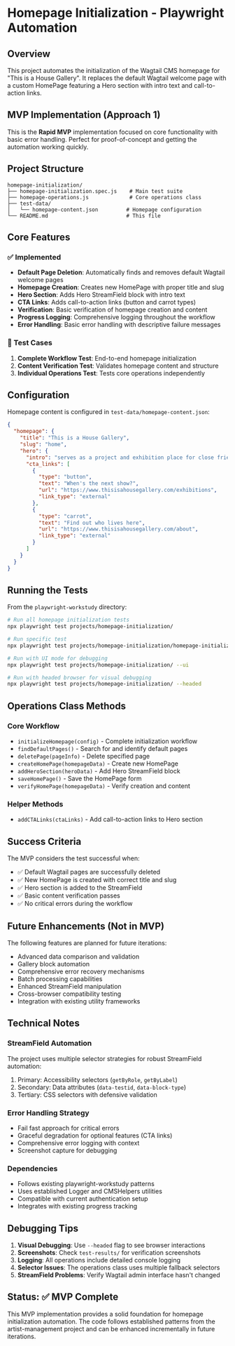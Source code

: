 # Homepage Initialization - Playwright Automation

## Overview

This project automates the initialization of the Wagtail CMS homepage for "This is a House Gallery". It replaces the default Wagtail welcome page with a custom HomePage featuring a Hero section with intro text and call-to-action links.

## MVP Implementation (Approach 1)

This is the **Rapid MVP** implementation focused on core functionality with basic error handling. Perfect for proof-of-concept and getting the automation working quickly.

## Project Structure

```
homepage-initialization/
├── homepage-initialization.spec.js    # Main test suite
├── homepage-operations.js             # Core operations class
├── test-data/
│   └── homepage-content.json         # Homepage configuration
└── README.md                         # This file
```

## Core Features

### ✅ Implemented
- **Default Page Deletion**: Automatically finds and removes default Wagtail welcome pages
- **Homepage Creation**: Creates new HomePage with proper title and slug
- **Hero Section**: Adds Hero StreamField block with intro text
- **CTA Links**: Adds call-to-action links (button and carrot types)
- **Verification**: Basic verification of homepage creation and content
- **Progress Logging**: Comprehensive logging throughout the workflow
- **Error Handling**: Basic error handling with descriptive failure messages

### 🎯 Test Cases
1. **Complete Workflow Test**: End-to-end homepage initialization
2. **Content Verification Test**: Validates homepage content and structure
3. **Individual Operations Test**: Tests core operations independently

## Configuration

Homepage content is configured in `test-data/homepage-content.json`:

```json
{
  "homepage": {
    "title": "This is a House Gallery",
    "slug": "home",
    "hero": {
      "intro": "serves as a project and exhibition place for close friends, local artists, writers, and curators",
      "cta_links": [
        {
          "type": "button",
          "text": "When's the next show?",
          "url": "https://www.thisisahousegallery.com/exhibitions",
          "link_type": "external"
        },
        {
          "type": "carrot", 
          "text": "Find out who lives here",
          "url": "https://www.thisisahousegallery.com/about",
          "link_type": "external"
        }
      ]
    }
  }
}
```

## Running the Tests

From the `playwright-workstudy` directory:

```bash
# Run all homepage initialization tests
npx playwright test projects/homepage-initialization/

# Run specific test
npx playwright test projects/homepage-initialization/homepage-initialization.spec.js

# Run with UI mode for debugging
npx playwright test projects/homepage-initialization/ --ui

# Run with headed browser for visual debugging
npx playwright test projects/homepage-initialization/ --headed
```

## Operations Class Methods

### Core Workflow
- `initializeHomepage(config)` - Complete initialization workflow
- `findDefaultPages()` - Search for and identify default pages
- `deletePage(pageInfo)` - Delete specified page
- `createHomePage(homepageData)` - Create new HomePage
- `addHeroSection(heroData)` - Add Hero StreamField block
- `saveHomePage()` - Save the HomePage form
- `verifyHomePage(homepageData)` - Verify creation and content

### Helper Methods
- `addCTALinks(ctaLinks)` - Add call-to-action links to Hero section

## Success Criteria

The MVP considers the test successful when:
- ✅ Default Wagtail pages are successfully deleted
- ✅ New HomePage is created with correct title and slug
- ✅ Hero section is added to the StreamField
- ✅ Basic content verification passes
- ✅ No critical errors during the workflow

## Future Enhancements (Not in MVP)

The following features are planned for future iterations:
- Advanced data comparison and validation
- Gallery block automation
- Comprehensive error recovery mechanisms
- Batch processing capabilities
- Enhanced StreamField manipulation
- Cross-browser compatibility testing
- Integration with existing utility frameworks

## Technical Notes

### StreamField Automation
The project uses multiple selector strategies for robust StreamField automation:
1. Primary: Accessibility selectors (`getByRole`, `getByLabel`)
2. Secondary: Data attributes (`data-testid`, `data-block-type`)
3. Tertiary: CSS selectors with defensive validation

### Error Handling Strategy
- Fail fast approach for critical errors
- Graceful degradation for optional features (CTA links)
- Comprehensive error logging with context
- Screenshot capture for debugging

### Dependencies
- Follows existing playwright-workstudy patterns
- Uses established Logger and CMSHelpers utilities
- Compatible with current authentication setup
- Integrates with existing progress tracking

## Debugging Tips

1. **Visual Debugging**: Use `--headed` flag to see browser interactions
2. **Screenshots**: Check `test-results/` for verification screenshots
3. **Logging**: All operations include detailed console logging
4. **Selector Issues**: The operations class uses multiple fallback selectors
5. **StreamField Problems**: Verify Wagtail admin interface hasn't changed

## Status: ✅ MVP Complete

This MVP implementation provides a solid foundation for homepage initialization automation. The code follows established patterns from the artist-management project and can be enhanced incrementally in future iterations.